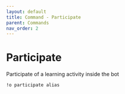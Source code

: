 ```yaml
---
layout: default
title: Command - Participate
parent: Commands
nav_order: 2
---
```


# Participate

Participate of a learning activity inside the bot

    !o participate alias
